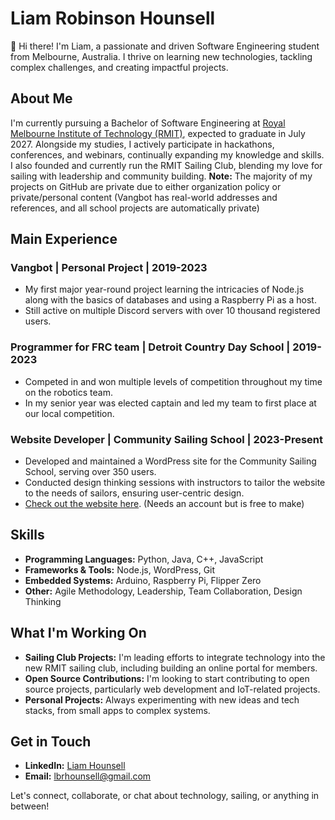 # Liam Robinson Hounsell

👋 Hi there! I'm Liam, a passionate and driven Software Engineering student from Melbourne, Australia. I thrive on learning new technologies, tackling complex challenges, and creating impactful projects.

## About Me

I'm currently pursuing a Bachelor of Software Engineering at [Royal Melbourne Institute of Technology (RMIT)](https://www.rmit.edu.au), expected to graduate in July 2027. Alongside my studies, I actively participate in hackathons, conferences, and webinars, continually expanding my knowledge and skills. I also founded and currently run the RMIT Sailing Club, blending my love for sailing with leadership and community building. 
**Note:** The majority of my projects on GitHub are private due to either organization policy or private/personal content (Vangbot has real-world addresses and references, and all school projects are automatically private)

## Main Experience

### Vangbot | Personal Project | 2019-2023
- My first major year-round project learning the intricacies of Node.js along with the basics of databases and using a Raspberry Pi as a host.
- Still active on multiple Discord servers with over 10 thousand registered users.

### Programmer for FRC team | Detroit Country Day School | 2019-2023
- Competed in and won multiple levels of competition throughout my time on the robotics team.
- In my senior year was elected captain and led my team to first place at our local competition.

### Website Developer | Community Sailing School | 2023-Present
- Developed and maintained a WordPress site for the Community Sailing School, serving over 350 users.
- Conducted design thinking sessions with instructors to tailor the website to the needs of sailors, ensuring user-centric design.
- [Check out the website here](https://www.communitysailingschool.org/). (Needs an account but is free to make)

## Skills

- **Programming Languages:** Python, Java, C++, JavaScript
- **Frameworks & Tools:** Node.js, WordPress, Git
- **Embedded Systems:** Arduino, Raspberry Pi, Flipper Zero
- **Other:** Agile Methodology, Leadership, Team Collaboration, Design Thinking

## What I'm Working On

- **Sailing Club Projects:** I'm leading efforts to integrate technology into the new RMIT sailing club, including building an online portal for members.
- **Open Source Contributions:** I'm looking to start contributing to open source projects, particularly web development and IoT-related projects.
- **Personal Projects:** Always experimenting with new ideas and tech stacks, from small apps to complex systems.

## Get in Touch

- **LinkedIn:** [Liam Hounsell](https://www.linkedin.com/in/liam-hounsell/)
- **Email:** lbrhounsell@gmail.com

Let's connect, collaborate, or chat about technology, sailing, or anything in between!
